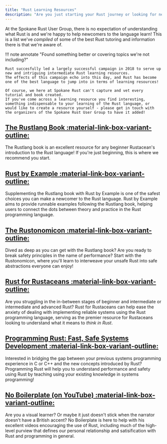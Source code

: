 ```yaml
---
title: "Rust Learning Resources"
description: "Are you just starting your Rust journey or looking for new material to consume? This is the place to find it!"
---
```


At the Spokane Rust User Group, there is no expectation of understanding what Rust is and we're happy to help newcomers to the language learn! This is a list we've _compiled_ of some of the best Rust tutoring and information there is that we're aware of.

!!! note annotate "Found something better or covering topics we're not including?"

    Rust succesfully led a largely successful campaign in 2018 to serve up new and intriguing intermediate Rust learning resources.
    The effects of this campaign echo into this day, and Rust has become one of the best language to jump into in terms of learning resources!
    
    Of course, we here at Spokane Rust can't capture and vet every tutorial and book created.
    If you've come across a learning resource you find interesting, something indispensable to your learning of the Rust language, or would like to create a resource yourself - please get in touch with the organizers of the Spokane Rust User Group to have it added!



## [The Rustlang Book :material-link-box-variant-outline:](https://doc.rust-lang.org/book/)

The Rustlang book is an excellent resource for any beginner Rustacean's introduction to the Rust language! If you're just beginning, this is where we recommend you start.

## [Rust by Example :material-link-box-variant-outline:](https://doc.rust-lang.org/rust-by-example/)

Supplementing the Rustlang book with Rust by Example is one of the safest choices you can make a newcomer to the Rust language. Rust by Example aims to provide runnable examples following the Rustlang book, helping users to connect the dots between theory and practice in the Rust programming language.

## [The Rustonomicon :material-link-box-variant-outline:](https://doc.rust-lang.org/nomicon/)

Dived as deep as you can get with the Rustlang book? Are you ready to break safety principles in the name of performance? Start with the Rustonomicon, where you'll learn to interweave your unsafe Rust into safe abstractions everyone can enjoy!


## [Rust for Rustaceans :material-link-box-variant-outline:](https://rust-for-rustaceans.com/)

Are you struggling in the in-between stages of beginner and intermediate or intermediate and advanced Rust? Rust for Rustaceans can help ease the anxiety of dealing with implementing reliable systems using the Rust programming language, serving as the premier resource for Rustaceans looking to understand what it means to _think in Rust_.

## [Programming Rust: Fast, Safe Systems Development :material-link-box-variant-outline:](https://www.oreilly.com/library/view/programming-rust-2nd/9781492052586/)

Interested in bridging the gap between your previous systems programming experience in C or C++ and the new concepts introduced by Rust? Programming Rust will help you to understand performance and safety using Rust by teaching using your existing knowledge in systems programming!

## [No Boilerplate (on YouTube) :material-link-box-variant-outline:](https://www.youtube.com/@NoBoilerplate)

Are you a visual learner? Or maybe it just doesn't stick when the narrator doesn't have a British accent? No Boilerplate is here to help with his excellent videos encouraging the use of Rust, including much of the high-level purview that defines our personal relationship and satisification with Rust and programming in general.